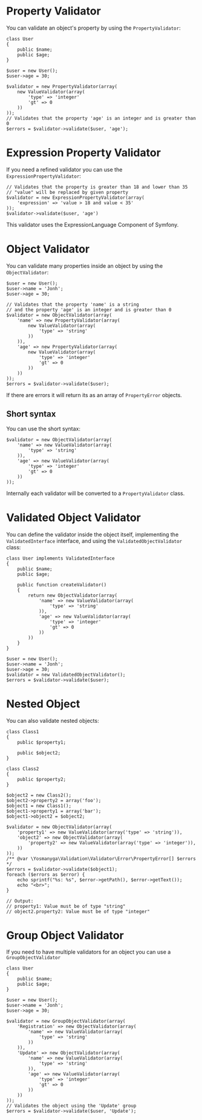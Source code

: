 # Property Validator

You can validate an object's property by using the ```PropertyValidator```:

    class User
    {
        public $name;
        public $age;
    }

    $user = new User();
    $user->age = 30;

    $validator = new PropertyValidator(array(
        new ValueValidator(array(
            'type' => 'integer'
            'gt' => 0
        ))
    ));
    // Validates that the property 'age' is an integer and is greater than 0
    $errors = $validator->validate($user, 'age');

# Expression Property Validator

If you need a refined validator you can use the ```ExpressionPropertyValidator```:

    // Validates that the property is greater than 18 and lower than 35
    // "value" will be replaced by given property
    $validator = new ExpressionPropertyValidator(array(
        'expression' => 'value > 18 and value < 35'
    ));
    $validator->validate($user, 'age')

This validator uses the ExpressionLanguage Component of Symfony.

# Object Validator

You can validate many properties inside an object by using the
```ObjectValidator```:

    $user = new User();
    $user->name = 'Jonh';
    $user->age = 30;

    // Validates that the property 'name' is a string
    // and the property 'age' is an integer and is greater than 0
    $validator = new ObjectValidator(array(
        'name' => new PropertyValidator(array(
            new ValueValidator(array(
                'type' => 'string'
            ))
        )),
        'age' => new PropertyValidator(array(
            new ValueValidator(array(
                'type' => 'integer'
                'gt' => 0
            ))
        ))
    ));
    $errors = $validator->validate($user);

If there are errors it will return its as an array of ```PropertyError```
objects.

## Short syntax

You can use the short syntax:

    $validator = new ObjectValidator(array(
        'name' => new ValueValidator(array(
            'type' => 'string'
        )),
        'age' => new ValueValidator(array(
            'type' => 'integer'
            'gt' => 0
        ))
    ));

Internally each validator will be converted to a ```PropertyValidator``` class.

# Validated Object Validator

You can define the validator inside the object itself, implementing the
```ValidatedInterface``` interface, and using the ```ValidatedObjectValidator```
class:

    class User implements ValidatedInterface
    {
        public $name;
        public $age;

        public function createValidator()
        {
            return new ObjectValidator(array(
                'name' => new ValueValidator(array(
                    'type' => 'string'
                )),
                'age' => new ValueValidator(array(
                    'type' => 'integer'
                    'gt' => 0
                ))
            ))
        }
    }

    $user = new User();
    $user->name = 'Jonh';
    $user->age = 30;
    $validator = new ValidatedObjectValidator();
    $errors = $validator->validate($user);

# Nested Object

You can also validate nested objects:

    class Class1
    {
        public $property1;

        public $object2;
    }

    class Class2
    {
        public $property2;
    }

    $object2 = new Class2();
    $object2->property2 = array('foo');
    $object1 = new Class1();
    $object1->property1 = array('bar');
    $object1->object2 = $object2;

    $validator = new ObjectValidator(array(
        'property1' => new ValueValidator(array('type' => 'string')),
        'object2' => new ObjectValidator(array(
            'property2' => new ValueValidator(array('type' => 'integer')),
        ))
    ));
    /** @var \Yosmanyga\Validation\Validator\Error\PropertyError[] $errors */
    $errors = $validator->validate($object1);
    foreach ($errors as $error) {
        echo sprintf("%s: %s", $error->getPath(), $error->getText());
        echo "<br>";
    }

    // Output:
    // property1: Value must be of type "string"
    // object2.property2: Value must be of type "integer"

# Group Object Validator

If you need to have multiple validators for an object you can use a
```GroupObjectValidator```

    class User
    {
        public $name;
        public $age;
    }

    $user = new User();
    $user->name = 'Jonh';
    $user->age = 30;

    $validator = new GroupObjectValidator(array(
        'Registration' => new ObjectValidator(array(
            'name' => new ValueValidator(array(
                'type' => 'string'
            ))
        )),
        'Update' => new ObjectValidator(array(
            'name' => new ValueValidator(array(
                'type' => 'string'
            )),
            'age' => new ValueValidator(array(
                'type' => 'integer'
                'gt' => 0
            ))
        ))
    ));
    // Validates the object using the 'Update' group
    $errors = $validator->validate($user, 'Update');

